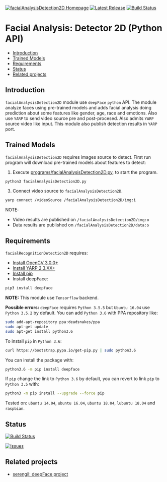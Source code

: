 [![facialAnalysisDetection2D Homepage](https://img.shields.io/badge/facialAnalysisDetection2D-develop-orange.svg)](https://github.com/davidvelascogarcia/facialAnalysisDetection2D/tree/develop/programs) [![Latest Release](https://img.shields.io/github/tag/davidvelascogarcia/facialAnalysisDetection2D.svg?label=Latest%20Release)](https://github.com/davidvelascogarcia/facialAnalysisDetection2D/tags) [![Build Status](https://travis-ci.org/davidvelascogarcia/facialAnalysisDetection2D.svg?branch=develop)](https://travis-ci.org/davidvelascogarcia/facialAnalysisDetection2D)

# Facial Analysis: Detector 2D (Python API)

- [Introduction](#introduction)
- [Trained Models](#trained-models)
- [Requirements](#requirements)
- [Status](#status)
- [Related projects](#related-projects)


## Introduction

`facialAnalysisDetection2D` module use `deepFace` `python` API. The module analyze faces using pre-trained models and adds facial analysis doing prediction about some features like gender, age, race and emotions. Also use `YARP` to send video source pre and post-procesed. Also admits `YARP` source video like input. This module also publish detection results in `YARP` port.


## Trained Models

`facialAnalysisDetection2D` requires images source to detect. First run program will download pre-trained models about features to detect:

1. Execute [programs/facialAnalysisDetection2D.py](./programs), to start the program.
```python
python3 facialAnalysisDetection2D.py
```
3. Connect video source to `facialAnalysisDetection2D`.
```bash
yarp connect /videoSource /facialAnalysisDetection2D/img:i
```

NOTE:

- Video results are published on `/facialAnalysisDetection2D/img:o`
- Data results are published on `/facialAnalysisDetection2D/data:o`

## Requirements

`facialRecognitionDetection2D` requires:

* [Install OpenCV 3.0.0+](https://github.com/roboticslab-uc3m/installation-guides/blob/master/install-opencv.md)
* [Install YARP 2.3.XX+](https://github.com/roboticslab-uc3m/installation-guides/blob/master/install-yarp.md)
* [Install pip](https://github.com/roboticslab-uc3m/installation-guides/blob/master/install-pip.md)
* Install deepFace:
```bash
pip3 install deepface
```

**NOTE:**
This module use `Tensorflow` backend.

**Possible errors:**
`deepFace` requires `Python 3.5.5` but `Ubuntu 16.04` use `Python 3.5.2` by default. You can add `Python 3.6` with PPA repository like:

```bash
sudo add-apt-repository ppa:deadsnakes/ppa
sudo apt-get update
sudo apt-get install python3.6
```
To install `pip` in `Python 3.6`:

```bash
curl https://bootstrap.pypa.io/get-pip.py | sudo python3.6
```

You can install the package with:

```bash
python3.6 -m pip install deepface
```
If `pip` change the link to `Python 3.6` by default, you can revert to link `pip` to `Python 3.5` with:

```bash
python3 -m pip install --upgrade --force pip
```

Tested on: `ubuntu 14.04`, `ubuntu 16.04`, `ubuntu 18.04`, `lubuntu 18.04` and `raspbian`.


## Status

[![Build Status](https://travis-ci.org/davidvelascogarcia/facialAnalysisDetection2D.svg?branch=develop)](https://travis-ci.org/davidvelascogarcia/facialAnalysisDetection2D)

[![Issues](https://img.shields.io/github/issues/davidvelascogarcia/facialAnalysisDetection2D.svg?label=Issues)](https://github.com/davidvelascogarcia/facialAnalysisDetection2D/issues)

## Related projects

* [serengil: deepFace project](https://github.com/serengil/deepface)

